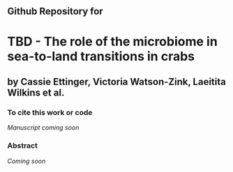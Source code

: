 ## Github Repository for
#  TBD - The role of the microbiome in sea-to-land transitions in crabs
 

## by Cassie Ettinger, Victoria Watson-Zink, Laeitita Wilkins et al.

### To cite this work or code
	
<i> Manuscript coming soon</i>

### Abstract

<i> Coming soon </i>

